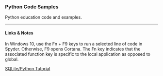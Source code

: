 ### Python Code Samples

Python education code and examples.

----------------------------------------------------------------------
#### Links & Notes

In Windows 10, use the Fn + F9 keys to run a selected line of code in Spyder.  Otherwise, F9 opens Cortana. The Fn key indicates
that the associated function key is specific to the local application as opposed to global.

[SQLite/Python Tutorial](http://www.sqlitetutorial.net/sqlite-python/)

